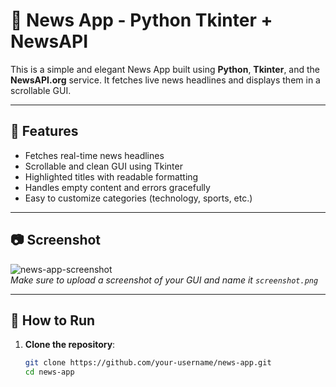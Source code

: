 # 📰 News App - Python Tkinter + NewsAPI

This is a simple and elegant News App built using **Python**, **Tkinter**, and the **NewsAPI.org** service. It fetches live news headlines and displays them in a scrollable GUI.

---

## 🔧 Features

- Fetches real-time news headlines
- Scrollable and clean GUI using Tkinter
- Highlighted titles with readable formatting
- Handles empty content and errors gracefully
- Easy to customize categories (technology, sports, etc.)

---

## 📷 Screenshot

![news-app-screenshot](./screenshot.png)  
*Make sure to upload a screenshot of your GUI and name it `screenshot.png`*

---

## 🚀 How to Run

1. **Clone the repository**:
   ```bash
   git clone https://github.com/your-username/news-app.git
   cd news-app


